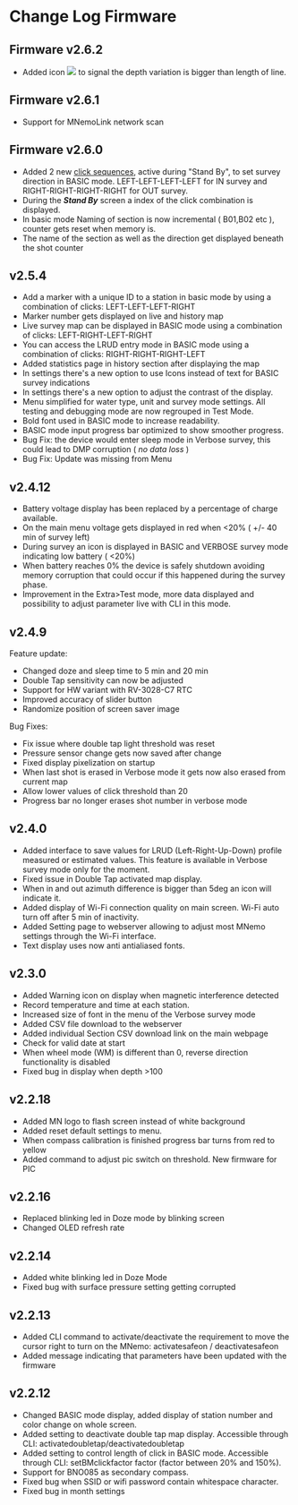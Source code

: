# Change Log Firmware

## Firmware v2.6.2 ##
- Added icon ![](depthissue.png) to signal the depth variation is bigger than length of line.

## Firmware v2.6.1 ##
- Support for MNemoLink network scan

## Firmware v2.6.0 ##

- Added 2 new [click sequences](BASIC-Mode-Clicks.md), active during "Stand By", to set survey direction in BASIC mode. LEFT-LEFT-LEFT-LEFT for IN survey and RIGHT-RIGHT-RIGHT-RIGHT for OUT survey.
- During the _**Stand By**_ screen a index of the click combination is displayed.
- In basic mode Naming of section is now incremental ( B01,B02 etc ), counter gets reset when memory is.
- The name of the section as well as the direction get displayed beneath the shot counter

## v2.5.4 ##

- Add a marker with a unique ID to a station in basic mode by using a combination of clicks: LEFT-LEFT-LEFT-RIGHT
- Marker number gets displayed on live and history map
- Live survey map can be displayed in BASIC mode using a combination of clicks: LEFT-RIGHT-LEFT-RIGHT
- You can access the LRUD entry mode in BASIC mode using a combination of clicks: RIGHT-RIGHT-RIGHT-LEFT
- Added statistics page in history section after displaying the map
- In settings there's a new option to use Icons instead of text for BASIC survey indications
- In settings there's a new option to adjust the contrast of the display.
- Menu simplified for water type, unit and survey mode settings. All testing and debugging mode are now regrouped in Test Mode.
- Bold font used in BASIC mode to increase readability.
- BASIC mode input progress bar optimized to show smoother progress.
- Bug Fix: the device would enter sleep mode in Verbose survey, this could lead to DMP corruption ( _no data loss_ )
- Bug Fix: Update was missing from Menu


## v2.4.12  ##

- Battery voltage display has been replaced by a percentage of charge available.
- On the main menu voltage gets displayed in red when <20% ( +/- 40 min of survey left)
- During survey an icon is displayed in BASIC and VERBOSE survey mode indicating low battery ( <20%)
- When battery reaches 0% the device is safely shutdown avoiding memory corruption that could occur if this happened during the survey phase.
- Improvement in the Extra>Test mode, more data displayed and possibility to adjust parameter live with CLI in this mode.


## v2.4.9 ##

Feature update:
- Changed doze and sleep time to 5 min and 20 min
- Double Tap sensitivity can now be adjusted
- Support for HW variant with RV-3028-C7 RTC
- Improved accuracy of slider button
- Randomize position of screen saver image

Bug Fixes:

- Fix issue where double tap light threshold was reset
- Pressure sensor change gets now saved after change
- Fixed display pixelization on startup
- When last shot is erased in Verbose mode it gets now also erased from current map
- Allow lower values of click threshold than 20
- Progress bar no longer erases shot number in verbose mode

## v2.4.0 ##

- Added interface to save values for LRUD (Left-Right-Up-Down) profile measured or estimated values. This feature is available in Verbose survey mode only for the moment.
- Fixed issue in Double Tap activated map display.
- When in and out azimuth difference is bigger than 5deg an icon will indicate it.
- Added display of Wi-Fi connection quality on main screen. Wi-Fi auto turn off after 5 min of inactivity.
- Added Setting page to webserver allowing to adjust most MNemo settings through the Wi-Fi interface.
- Text display uses now anti antialiased fonts.

## v2.3.0 ##

- Added Warning icon on display when magnetic interference detected
- Record temperature and time at each station.
- Increased size of font in the menu of the Verbose survey mode
- Added CSV file download to the webserver
- Added individual Section CSV download link on the main webpage
- Check for valid date at start
- When wheel mode (WM) is different than 0, reverse direction functionality is disabled
- Fixed bug in display when depth >100

## v2.2.18 ##

- Added MN logo to flash screen instead of white background
- Added reset default settings to menu.
- When compass calibration is finished progress bar turns from red to yellow
- Added command to adjust pic switch on threshold. New firmware for PIC

## v2.2.16 ##

- Replaced blinking led in Doze mode by blinking screen
- Changed OLED refresh rate

## v2.2.14 ##

- Added white blinking led in Doze Mode
- Fixed bug with surface pressure setting getting corrupted

## v2.2.13 ##

- Added CLI command to activate/deactivate the requirement to move the cursor right to turn on the MNemo: activatesafeon / deactivatesafeon
- Added message indicating that parameters have been updated with the firmware

## v2.2.12 ##

- Changed BASIC mode display, added display of station number and color change on whole screen.
- Added setting to deactivate double tap map display. Accessible through CLI: activatedoubletap/deactivatedoubletap
- Added setting to control length of click in BASIC mode. Accessible through CLI: setBMclickfactor factor (factor between 20% and 150%).
- Support for BNO085 as secondary compass.
- Fixed bug when SSID or wifi password contain whitespace character.
- Fixed bug in month settings






